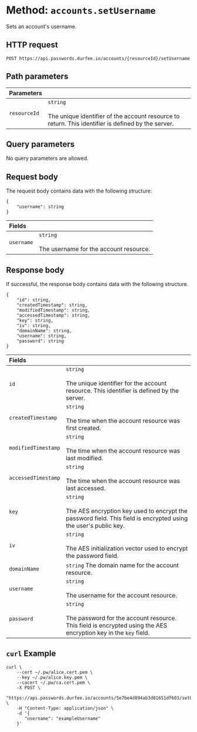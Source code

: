 # Method: `accounts.setUsername`

Sets an account's username.

## HTTP request

```
POST https://api.passwords.durfee.io/accounts/{resourceId}/setUsername
```

## Path parameters

| Parameters |   |
|:--|---|
| `resourceId` | `string` <br><br> The unique identifier of the account resource to return. This identifier is defined by the server. |

## Query parameters

No query parameters are allowed.

## Request body

The request body contains data with the following structure:

```
{
    "username": string
}
```

| Fields |   |
|:--|---|
| `username` | `string` <br><br> The username for the account resource. |

## Response body

If successful, the response body contains data with the following structure.

```
{
    "id": string,
    "createdTimestamp": string,
    "modifiedTimestamp": string,
    "accessedTimestamp": string,
    "key": string,
    "iv": string,
    "domainName": string,
    "username": string,
    "password": string
}
```

| Fields |   |
|:--|---|
| `id` | `string` <br><br> The unique identifier for the account resource. This identifier is defined by the server. |
| `createdTimestamp` | `string` <br><br> The time when the account resource was first created. |
| `modifiedTimestamp` | `string` <br><br> The time when the account resource was last modified. |
| `accessedTimestamp` | `string` <br><br> The time when the account resource was last accessed. |
| `key` | `string` <br><br> The AES encryption key used to encrypt the password field. This field is encrypted using the user's public key. |
| `iv` | `string` <br><br> The AES initialization vector used to encrypt the password field. |
| `domainName` | `string` The domain name for the account resource. |
| `username` | `string` <br><br> The username for the account resource. |
| `password` | `string` <br><br> The password for the account resource. This field is encrypted using the AES encryption key in the `key` field. |

## `curl` Example

```
curl \
    --cert ~/.pw/alice.cert.pem \
    --key ~/.pw/alice.key.pem \
    --cacert ~/.pw/ca.cert.pem \
    -X POST \
    "https://api.passwords.durfee.io/accounts/5e7be4d894ab3d01651df603/setUsername" \
    -H "Content-Type: application/json" \
    -d '{
       "username": "exampleUsername"
    }'
```
